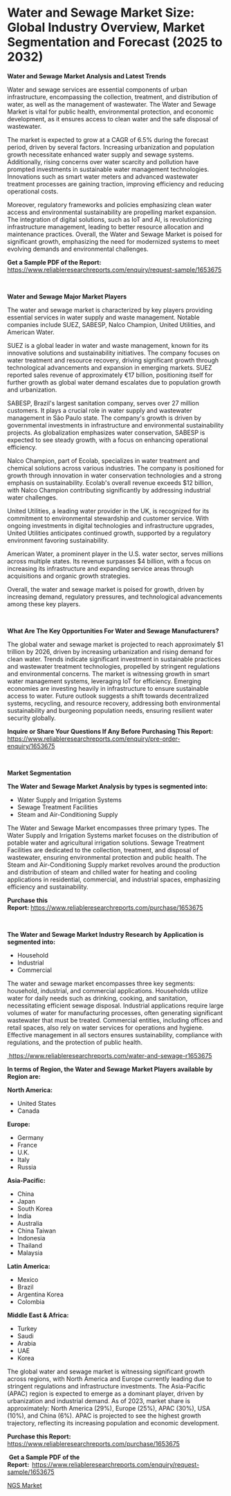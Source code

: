<p><h1>Water and Sewage Market Size: Global Industry Overview, Market Segmentation and Forecast (2025 to 2032)</h1></p><p><strong>Water and Sewage Market Analysis and Latest Trends</strong></p>
<p><p>Water and sewage services are essential components of urban infrastructure, encompassing the collection, treatment, and distribution of water, as well as the management of wastewater. The Water and Sewage Market is vital for public health, environmental protection, and economic development, as it ensures access to clean water and the safe disposal of wastewater.</p><p>The market is expected to grow at a CAGR of 6.5% during the forecast period, driven by several factors. Increasing urbanization and population growth necessitate enhanced water supply and sewage systems. Additionally, rising concerns over water scarcity and pollution have prompted investments in sustainable water management technologies. Innovations such as smart water meters and advanced wastewater treatment processes are gaining traction, improving efficiency and reducing operational costs.</p><p>Moreover, regulatory frameworks and policies emphasizing clean water access and environmental sustainability are propelling market expansion. The integration of digital solutions, such as IoT and AI, is revolutionizing infrastructure management, leading to better resource allocation and maintenance practices. Overall, the Water and Sewage Market is poised for significant growth, emphasizing the need for modernized systems to meet evolving demands and environmental challenges.</p></p>
<p><strong>Get a Sample PDF of the Report:&nbsp;</strong> <a href="https://www.reliableresearchreports.com/enquiry/request-sample/1653675?utm_campaign=3059&utm_medium=2&utm_source=Github&utm_content=ia&utm_term=05032025&utm_id=water-and-sewage">https://www.reliableresearchreports.com/enquiry/request-sample/1653675</a></p>
<p>&nbsp;</p>
<p><strong>Water and Sewage Major Market Players</strong></p>
<p><p>The water and sewage market is characterized by key players providing essential services in water supply and waste management. Notable companies include SUEZ, SABESP, Nalco Champion, United Utilities, and American Water.</p><p>SUEZ is a global leader in water and waste management, known for its innovative solutions and sustainability initiatives. The company focuses on water treatment and resource recovery, driving significant growth through technological advancements and expansion in emerging markets. SUEZ reported sales revenue of approximately €17 billion, positioning itself for further growth as global water demand escalates due to population growth and urbanization.</p><p>SABESP, Brazil's largest sanitation company, serves over 27 million customers. It plays a crucial role in water supply and wastewater management in São Paulo state. The company's growth is driven by governmental investments in infrastructure and environmental sustainability projects. As globalization emphasizes water conservation, SABESP is expected to see steady growth, with a focus on enhancing operational efficiency.</p><p>Nalco Champion, part of Ecolab, specializes in water treatment and chemical solutions across various industries. The company is positioned for growth through innovation in water conservation technologies and a strong emphasis on sustainability. Ecolab's overall revenue exceeds $12 billion, with Nalco Champion contributing significantly by addressing industrial water challenges.</p><p>United Utilities, a leading water provider in the UK, is recognized for its commitment to environmental stewardship and customer service. With ongoing investments in digital technologies and infrastructure upgrades, United Utilities anticipates continued growth, supported by a regulatory environment favoring sustainability.</p><p>American Water, a prominent player in the U.S. water sector, serves millions across multiple states. Its revenue surpasses $4 billion, with a focus on increasing its infrastructure and expanding service areas through acquisitions and organic growth strategies. </p><p>Overall, the water and sewage market is poised for growth, driven by increasing demand, regulatory pressures, and technological advancements among these key players.</p></p>
<p>&nbsp;</p>
<p><strong>What Are The Key Opportunities For Water and Sewage Manufacturers?</strong></p>
<p><p>The global water and sewage market is projected to reach approximately $1 trillion by 2026, driven by increasing urbanization and rising demand for clean water. Trends indicate significant investment in sustainable practices and wastewater treatment technologies, propelled by stringent regulations and environmental concerns. The market is witnessing growth in smart water management systems, leveraging IoT for efficiency. Emerging economies are investing heavily in infrastructure to ensure sustainable access to water. Future outlook suggests a shift towards decentralized systems, recycling, and resource recovery, addressing both environmental sustainability and burgeoning population needs, ensuring resilient water security globally.</p></p>
<p><strong>Inquire or Share Your Questions If Any Before Purchasing This Report:</strong> <a href="https://www.reliableresearchreports.com/enquiry/pre-order-enquiry/1653675?utm_campaign=3059&utm_medium=2&utm_source=Github&utm_content=ia&utm_term=05032025&utm_id=water-and-sewage">https://www.reliableresearchreports.com/enquiry/pre-order-enquiry/1653675</a></p>
<p>&nbsp;</p>
<p><strong>Market Segmentation</strong></p>
<p><strong>The Water and Sewage Market Analysis by types is segmented into:</strong></p>
<p><ul><li>Water Supply and Irrigation Systems</li><li>Sewage Treatment Facilities</li><li>Steam and Air-Conditioning Supply</li></ul></p>
<p><p>The Water and Sewage Market encompasses three primary types. The Water Supply and Irrigation Systems market focuses on the distribution of potable water and agricultural irrigation solutions. Sewage Treatment Facilities are dedicated to the collection, treatment, and disposal of wastewater, ensuring environmental protection and public health. The Steam and Air-Conditioning Supply market revolves around the production and distribution of steam and chilled water for heating and cooling applications in residential, commercial, and industrial spaces, emphasizing efficiency and sustainability.</p></p>
<p><strong>Purchase this Report:&nbsp;</strong><a href="https://www.reliableresearchreports.com/purchase/1653675?utm_campaign=3059&utm_medium=2&utm_source=Github&utm_content=ia&utm_term=05032025&utm_id=water-and-sewage">https://www.reliableresearchreports.com/purchase/1653675</a></p>
<p>&nbsp;</p>
<p><strong>The Water and Sewage Market Industry Research by Application is segmented into:</strong></p>
<p><ul><li>Household</li><li>Industrial</li><li>Commercial</li></ul></p>
<p><p>The water and sewage market encompasses three key segments: household, industrial, and commercial applications. Households utilize water for daily needs such as drinking, cooking, and sanitation, necessitating efficient sewage disposal. Industrial applications require large volumes of water for manufacturing processes, often generating significant wastewater that must be treated. Commercial entities, including offices and retail spaces, also rely on water services for operations and hygiene. Effective management in all sectors ensures sustainability, compliance with regulations, and the protection of public health.</p></p>
<p><a href="https://www.reliableresearchreports.com/water-and-sewage-r1653675?utm_campaign=3059&utm_medium=2&utm_source=Github&utm_content=ia&utm_term=05032025&utm_id=water-and-sewage">&nbsp;https://www.reliableresearchreports.com/water-and-sewage-r1653675</a></p>
<p><strong>In terms of Region, the Water and Sewage Market Players available by Region are:</strong></p>
<p>
    <p> <strong> North America: </strong>
        <ul>
            <li>United States</li>
            <li>Canada</li>
        </ul>
        </p> 
    <p> <strong> Europe: </strong>
        <ul>
            <li>Germany</li>
            <li>France</li>
            <li>U.K.</li>
            <li>Italy</li>
            <li>Russia</li>
        </ul>
        </p> 
    <p> <strong> Asia-Pacific: </strong>
        <ul>
            <li>China</li>
            <li>Japan</li>
            <li>South Korea</li>
            <li>India</li>
            <li>Australia</li>
            <li>China Taiwan</li>
            <li>Indonesia</li>
            <li>Thailand</li>
            <li>Malaysia</li>
        </ul>
        </p> 
    <p> <strong> Latin America: </strong>
        <ul>
            <li>Mexico</li>
            <li>Brazil</li>
            <li>Argentina Korea</li>
            <li>Colombia</li>
        </ul>
        </p> 
    <p> <strong> Middle East & Africa: </strong>
        <ul>
            <li>Turkey</li>
            <li>Saudi</li>
            <li>Arabia</li>
            <li>UAE</li>
            <li>Korea</li>
        </ul>
    </p>
    </p>
<p><p>The global water and sewage market is witnessing significant growth across regions, with North America and Europe currently leading due to stringent regulations and infrastructure investments. The Asia-Pacific (APAC) region is expected to emerge as a dominant player, driven by urbanization and industrial demand. As of 2023, market share is approximately: North America (29%), Europe (25%), APAC (30%), USA (10%), and China (6%). APAC is projected to see the highest growth trajectory, reflecting its increasing population and economic development.</p></p>
<p><strong>Purchase this Report: </strong><a href="https://www.reliableresearchreports.com/purchase/1653675?utm_campaign=3059&utm_medium=2&utm_source=Github&utm_content=ia&utm_term=05032025&utm_id=water-and-sewage">https://www.reliableresearchreports.com/purchase/1653675</a></p>
<p>&nbsp;<strong>Get a Sample PDF of the Report:&nbsp;&nbsp;</strong><a href="https://www.reliableresearchreports.com/enquiry/request-sample/1653675?utm_campaign=3059&utm_medium=2&utm_source=Github&utm_content=ia&utm_term=05032025&utm_id=water-and-sewage">https://www.reliableresearchreports.com/enquiry/request-sample/1653675</a></p>
<p><strong></strong></p>
<p><p><a href="https://github.com/micbotam/Market-Research-Report-List-1/blob/main/ngs-market.md?utm_campaign=3059&utm_medium=2&utm_source=Github&utm_content=ia&utm_term=05032025&utm_id=water-and-sewage">NGS Market</a></p></p>